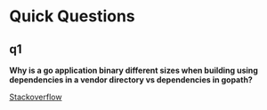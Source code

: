 # Quick Questions

## q1
__Why is a go application binary different sizes when building using dependencies in a vendor directory vs dependencies in gopath?__

[Stackoverflow](https://stackoverflow.com/questions/52240961/why-is-a-go-application-binary-different-sizes-when-building-using-dependencies)